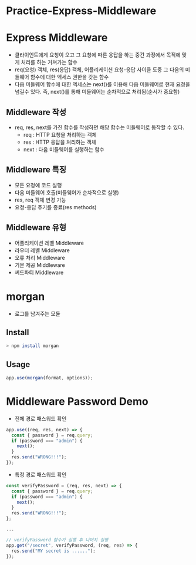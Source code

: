 # Practice-Express-Middleware

# Express Middleware

- 클라이언트에게 요청이 오고 그 요청에 따른 응답을 하는 중간 과정에서 목적에 맞게 처리를 하는 거쳐가는 함수
- req(요청) 객체, res(응답) 객체, 어플리케이션 요청-응답 사이클 도중 그 다음의 미들웨어 함수에 대한 엑세스 권한을 갖는 함수
- 다음 미들웨어 함수에 대한 엑세스는 next()를 이용해 다음 미들웨어로 현재 요청을 넘길수 있다. 즉, next()를 통해 미들웨어는 순차적으로 처리됨(순서가 중요함)

## Middleware 작성
- req, res, next를 가진 함수를 작성하면 해당 함수는 미들웨어로 동작할 수 있다.
  - req : HTTP 요청을 처리하는 객체
  - res : HTTP 응답을 처리하는 객체
  - next : 다음 미들웨어를 실행하는 함수

## Middleware 특징
- 모든 요청에 코드 실행
- 다음 미들웨어 호출(미들웨어가 순차적으로 실행)
- res, req 객체 변경 가능
- 요청-응답 주기를 종료(res methods)

## Middleware 유형
- 어플리케이션 레벨 Middleware
- 라우터 레벨 Middleware
- 오류 처리 Middleware
- 기본 제공 Middleware
- 써드파티 Middleware

# morgan
- 로그를 남겨주는 모듈

## Install
```bash
> npm install morgan
```

## Usage
```javascript
app.use(morgan(format, options));
```

# Middleware Password Demo
-  전체 경로 패스워드 확인
```javascript
app.use((req, res, next) => {
  const { password } = req.query;
  if (password === "admin") {
    next();
  }
  res.send("WRONG!!!");
}); 
```
- 특정 경로 패스워드 확인
```javascript
const verifyPassword = (req, res, next) => {
  const { password } = req.query;
  if (password === "admin") {
    next();
  }
  res.send("WRONG!!!");
};

...

// verifyPassword 함수가 실행 후 나머지 실행
app.get("/secret", verifyPassword, (req, res) => {
  res.send("MY secret is ......");
});
```



